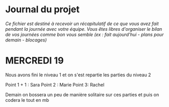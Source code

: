 # Journal du projet

*Ce fichier est destiné à recevoir un récapitulatif de ce que vous avez fait pendant la journée avec votre équipe. Vous êtes libres d'organiser le bilan de vos journées comme bon vous semble (ex : fait aujourd'hui - plans pour demain - blocages)*

# MERCREDI 19

Nous avons fini le niveau 1 et on s'est repartie les parties du niveau 2

Point 1 + 1 : Sara
Point 2 : Marie
Point 3: Rachel

Demain on bossera un peu de manière solitaire sur ces parties et puis on codera le tout en mb

